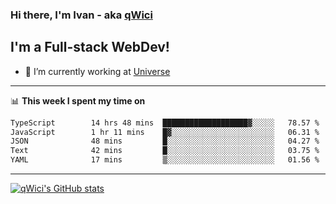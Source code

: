 ### Hi there, I'm Ivan - aka [qWici][website]

## I'm a Full-stack WebDev!
- 🔭 I’m currently working at [Universe][universe]

---

📊 **This week I spent my time on**
<!--START_SECTION:waka-->

```txt
TypeScript        14 hrs 48 mins  ███████████████████▓░░░░░   78.57 %
JavaScript        1 hr 11 mins    █▓░░░░░░░░░░░░░░░░░░░░░░░   06.31 %
JSON              48 mins         █░░░░░░░░░░░░░░░░░░░░░░░░   04.27 %
Text              42 mins         █░░░░░░░░░░░░░░░░░░░░░░░░   03.75 %
YAML              17 mins         ▒░░░░░░░░░░░░░░░░░░░░░░░░   01.56 %
```

<!--END_SECTION:waka-->

---

[![qWici's GitHub stats](https://github-readme-stats.vercel.app/api?username=qWici)](https://github.com/qWici/github-readme-stats)

[website]: https://devkucher.com
[twitter]: https://twitter.com/KucherDev
[linkedin]: https://www.linkedin.com/in/ivankucher
[universe]: https://universeapps.limited
